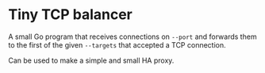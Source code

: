 # Tiny TCP balancer

A small Go program that receives connections on `--port` and forwards them to the first of the given `--targets` that accepted a TCP connection.

Can be used to make a simple and small HA proxy.
